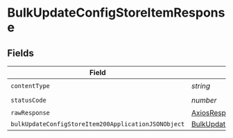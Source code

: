 # BulkUpdateConfigStoreItemResponse


## Fields

| Field                                                                                                                 | Type                                                                                                                  | Required                                                                                                              | Description                                                                                                           |
| --------------------------------------------------------------------------------------------------------------------- | --------------------------------------------------------------------------------------------------------------------- | --------------------------------------------------------------------------------------------------------------------- | --------------------------------------------------------------------------------------------------------------------- |
| `contentType`                                                                                                         | *string*                                                                                                              | :heavy_check_mark:                                                                                                    | N/A                                                                                                                   |
| `statusCode`                                                                                                          | *number*                                                                                                              | :heavy_check_mark:                                                                                                    | N/A                                                                                                                   |
| `rawResponse`                                                                                                         | [AxiosResponse](https://axios-http.com/docs/res_schema)                                                               | :heavy_minus_sign:                                                                                                    | N/A                                                                                                                   |
| `bulkUpdateConfigStoreItem200ApplicationJSONObject`                                                                   | [BulkUpdateConfigStoreItem200ApplicationJSON](../../models/operations/bulkupdateconfigstoreitem200applicationjson.md) | :heavy_minus_sign:                                                                                                    | OK                                                                                                                    |